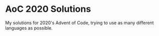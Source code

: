 # AoC 2020 Solutions

My solutions for 2020's Advent of Code, trying to use as many different languages as possible.